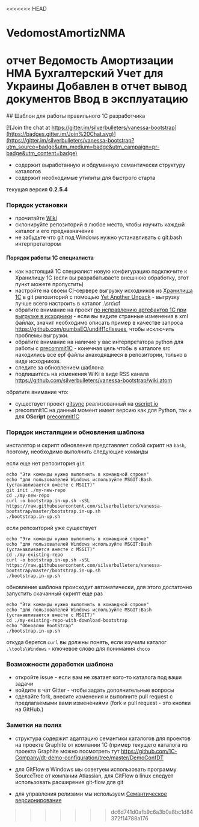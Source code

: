 <<<<<<< HEAD
# VedomostAmortizNMA

отчет Ведомость Амортизации НМА Бухгалтерский Учет для Украины
Добавлен в отчет вывод документов  Ввод в эксплуатацию
=======
﻿## Шаблон для работы правильного 1С разработчика

[![Join the chat at https://gitter.im/silverbulleters/vanessa-bootstrap](https://badges.gitter.im/Join%20Chat.svg)](https://gitter.im/silverbulleters/vanessa-bootstrap?utm_source=badge&utm_medium=badge&utm_campaign=pr-badge&utm_content=badge)

* содержит выработанную и обдуманную семантически структуру каталогов
* содержит необходимые утилиты для быстрого старта

текущая версия **0.2.5.4**

### Порядок установки

* прочитайте [Wiki](https://github.com/silverbulleters/vanessa-bootstrap/wiki/%D0%A0%D0%B5%D0%BA%D0%BE%D0%BC%D0%B5%D0%BD%D0%B4%D0%B0%D1%86%D0%B8%D0%B8-%D0%BF%D1%80%D0%B0%D0%B2%D0%B8%D0%BB%D1%8C%D0%BD%D1%8B%D0%BC-%D1%80%D0%B0%D0%B7%D1%80%D0%B0%D0%B1%D0%BE%D1%82%D1%87%D0%B8%D0%BA%D0%B0%D0%BC-1%D0%A1)
* склонируйте репозиторий в любое место, чтобы изучить каждый каталог и его предназначение
* не забудьте что git под Windows нужно устанавливать с git:bash интерпретатором

#### Порядок работы 1С специалиста

* как настоящий 1С специалист новую конфигурацию подключите к Хранилищу 1С (если вы разрабатываете внешнюю обработку, этот пункт можете пропустить)
* настройте на своем CI-сервере выгрузку исходников из [Хранилища 1С](http://v8.1c.ru/overview/DeveloperGroupp.htm) в git репозиторий с помощью [Yet Another Unpack](https://github.com/silverbulleters/vanessa-unpack) - выгрузку лучше всего настроить в каталог .\src\cf
* обратите внимание на проект [по исправлению артефактов 1С при выгрузке в исходники](https://github.com/pumbaEO/undiff1c/blob/master/src/undiff1c/undiff1c.py) - если вы видите странные изменения в xml файлах, значит необходимо описать пример в качестве запроса https://github.com/pumbaEO/undiff1c/issues, чтобы исключить проблемы выгрузки.
* обратите внимание на наличие у вас интерпретатора python для работы с [precommit1C](https://github.com/pumbaEO/precommit1c) - конечная цель чтобы в каталоге src находились все epf файлы анаходящиеся в репозитории, только в виде исходников.
* следите за обновлением шаблона
* подпишитесь на изменения WiKi в виде RSS канала https://github.com/silverbulleters/vanessa-bootstrap/wiki.atom

обратите внимание что:

* существует проект [gitsync](https://github.com/EvilBeaver/oscript-library/tree/develop/src/gitsync) реализованный на [oscript.io](http://oscript.io/)
* precommit1C на данный момент имеет версию как для Python, так и для **OScript** [precommit1C](https://github.com/xDrivenDevelopment/precommit1c/)

### Порядок инсталяции и обновления шаблона

инсталятор и скрипт обновления представляет собой скрипт на `bash`, поэтому, необходимо выполнить следующие команды

если еще нет репозитория `git`

```Shell
echo "Эти команды нужно выполнить в командной строке"
echo "для пользователей Windows используйте MSGIT:Bash (устанавливается вместе с MSGIT)"
git init ./my-new-repo
cd ./my-new-repo
curl -o bootstrap.in-up.sh -sSL https://raw.githubusercontent.com/silverbulleters/vanessa-bootstrap/master/bootstrap.in-up.sh
./bootstrap.in-up.sh
```
если репозиторий уже существует

```Shell
echo "Эти команды нужно выполнить в командной строке"
echo "для пользователей Windows используйте MSGIT:Bash (устанавливается вместе с MSGIT)"
cd ./my-existing-repo
curl -o bootstrap.in-up.sh -sSL https://raw.githubusercontent.com/silverbulleters/vanessa-bootstrap/master/bootstrap.in-up.sh
./bootstrap.in-up.sh
```

обновление шаблона происходит автоматически, для этого достаточно запустить скачанный скрипт еще раз

```Shell
echo "Эти команды нужно выполнить в командной строке"
echo "для пользователей Windows используйте MSGIT:Bash (устанавливается вместе с MSGIT)"
cd ./my-existing-repo-with-download-bootstrap
echo "Обновляю BootStrap"
./bootstrap.in-up.sh
```

откуда берется `curl` вы должны понять, если изучили каталог `.\tools\Windows` - ключевое слово для понимания `choco`

### Возможности доработки шаблона

* откройте issue - если вам не хватает кого-то каталога под ваши задачи
* войдите в чат Gitter - чтобы задать дополнительные вопросы
* сделайте fork, внесите изменения и выполните pull request с предлагаемыми вами изменениями (fork и pull request - это кнопки на GitHub.)

### Заметки на полях

* структура содержит адаптацию семантики каталогов для проектов на проекте Graphite от компании 1С (пример текущего каталога из проекта Graphite можно посмотреть тут https://github.com/1C-Company/dt-demo-configuration/tree/master/DemoConfDT

* для GitFlow в Windows мы советуем использовать программу SourceTree от компании Atlassian, для GitFlow в linux следует использовать расширение git-flow для git

* для управления релизами мы используем [Семантическое версионирование](http://semver.org/lang/ru/)
>>>>>>> dc6d741d0afb9c6a3b0a8bc1d84372f14788a176
